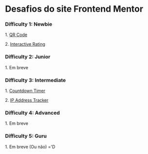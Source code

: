 <h1>Desafios do site Frontend Mentor</h1>

<h3>Difficulty 1: Newbie</h3>

<p>
    1. <a href="https://hugoalbuquerque1993.github.io/Frontend-Mentor/qr-code-component-main/index.html">QR Code</a>
</p>
<p>
    2. <a href="https://hugoalbuquerque1993.github.io/Frontend-Mentor/interactive-rating-component-main/index.html">Interactive Rating</a>
</p>
<h3>Difficulty 2: Junior</h3>
<p>
    1. Em breve
</p>
<h3>Difficulty 3: Intermediate</h3>
<p>
    1. <a href="https://hugoalbuquerque1993.github.io/Frontend-Mentor/launch-countdown-timer-main/index.html">Countdown Timer</a>
</p>
<p>
    2. <a href="https://hugoalbuquerque1993.github.io/Frontend-Mentor/ip-address-tracker-master/index.html">IP Address Tracker</a>
</p>
<h3>Difficulty 4: Advanced</h3>
<p>
    1. Em breve
</p>
<h3>Difficulty 5: Guru</h3>
<p>
    1. Em breve (Ou não) ='D
</p>
